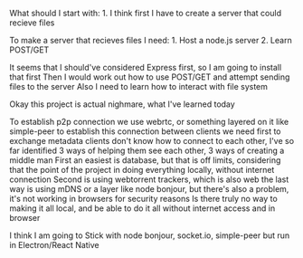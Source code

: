 

What should I start with:
    1. I think first I have to create a server that could recieve files


To make a server that recieves files I need:
    1. Host a node.js server
    2. Learn POST/GET 

It seems that I should've considered Express first, so I am going to install that first
Then I would work out how to use POST/GET and attempt sending files to the server
Also I need to learn how to interact with file system


Okay this project is actual nighmare, what I've learned today

To establish p2p connection we use webrtc, or something layered on it like simple-peer
to establish this connection between clients we need first to exchange metadata
clients don't know how to connect to each other, I've so far identified 3 ways of helping them see each other, 3 ways of creating a middle man
First an easiest is database, but that is off limits, considering that the point of the project in doing everything locally, without internet connection
Second is using webtorrent trackers, which is also web
the last way is using mDNS or a layer like node bonjour, but there's also a problem, it's not working in browsers for security reasons
Is there truly no way to making it all local, and be able to do it all without internet access and in browser

I think I am going to
Stick with node bonjour, socket.io, simple-peer but run in Electron/React Native

